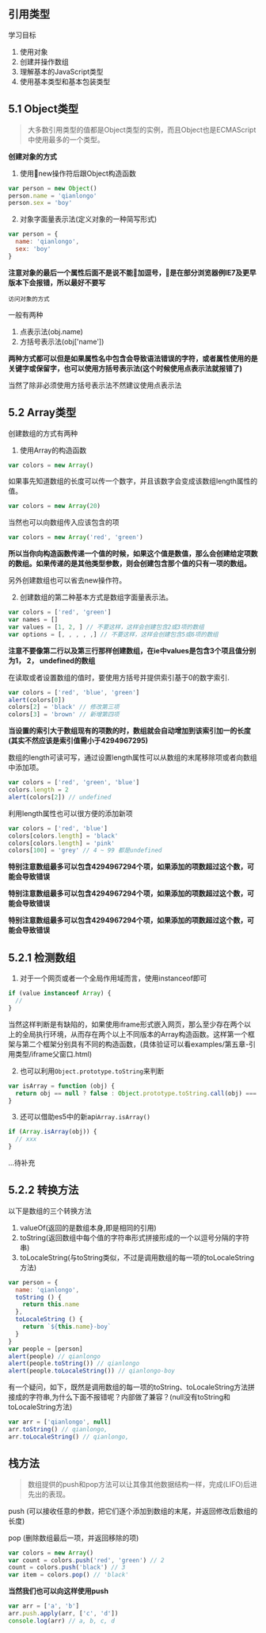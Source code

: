 ## 引用类型

学习目标

1. 使用对象
2. 创建并操作数组
3. 理解基本的JavaScript类型
4. 使用基本类型和基本包装类型

## 5.1 Object类型

> 大多数引用类型的值都是Object类型的实例，而且Object也是ECMAScript中使用最多的一个类型。

**创建对象的方式**

1. 使用new操作符后跟Object构造函数

``` javascript
var person = new Object()
person.name = 'qianlongo'
person.sex = 'boy'
```

2. 对象字面量表示法(定义对象的一种简写形式)

``` javascript
var person = {
  name: 'qianlongo',
  sex: 'boy'
}
```

**注意对象的最后一个属性后面不是说不能加逗号，是在部分浏览器例IE7及更早版本下会报错，所以最好不要写**

`访问对象的方式`

一般有两种

1. 点表示法(obj.name)
2. 方括号表示法(obj['name'])

**两种方式都可以但是如果属性名中包含会导致语法错误的字符，或者属性使用的是关键字或保留字，也可以使用方括号表示法(这个时候使用点表示法就报错了)**

当然了除非必须使用方括号表示法不然建议使用点表示法

## 5.2 Array类型

创建数组的方式有两种

1. 使用Array的构造函数

``` javascript
var colors = new Array()

```
如果事先知道数组的长度可以传一个数字，并且该数字会变成该数组length属性的值。

``` javascript
var colors = new Array(20)

```

当然也可以向数组传入应该包含的项

``` javascript
var colors = new Array('red', 'green')

```

**所以当你向构造函数传递一个值的时候，如果这个值是数值，那么会创建给定项数的数组。如果传递的是其他类型参数，则会创建包含那个值的只有一项的数组。**

另外创建数组也可以省去new操作符。

2. 创建数组的第二种基本方式是数组字面量表示法。

``` javascript
var colors = ['red', 'green']
var names = []
var values = [1, 2, ] // 不要这样，这样会创建包含2或3项的数组
var options = [, , , , ,] // 不要这样，这样会创建包含5或6项的数组
```
**注意不要像第二行以及第三行那样创建数组，在ie中values是包含3个项且值分别为1， 2， undefined的数组**

在读取或者设置数组的值时，要使用方括号并提供索引基于0的数字索引.

``` javascript
var colors = ['red', 'blue', 'green']
alert(colors[0])
colors[2] = 'black' // 修改第三项
colors[3] = 'brown' // 新增第四项
```

**当设置的索引大于数组现有的项数的时，数组就会自动增加到该索引加一的长度(其实不然应该是索引值需小于4294967295)**

数组的length可读可写，通过设置length属性可以从数组的末尾移除项或者向数组中添加项。

``` javascript
var colors = ['red', 'green', 'blue']
colors.length = 2
alert(colors[2]) // undefined
```

利用length属性也可以很方便的添加新项

``` javascript
var colors = ['red', 'blue']
colors[colors.length] = 'black'
colors[colors.length] = 'pink'
colors[100] = 'grey' // 4 ~ 99 都是undefined

```
**特别注意数组最多可以包含4294967294个项，如果添加的项数超过这个数，可能会导致错误**

**特别注意数组最多可以包含4294967294个项，如果添加的项数超过这个数，可能会导致错误**

**特别注意数组最多可以包含4294967294个项，如果添加的项数超过这个数，可能会导致错误**

## 5.2.1 检测数组

1. 对于一个网页或者一个全局作用域而言，使用instanceof即可

``` javascript
if (value instanceof Array) {
  // 
}

```
当然这样判断是有缺陷的，如果使用iframe形式嵌入网页，那么至少存在两个以上的全局执行环境，从而存在两个以上不同版本的Array构造函数。这样第一个框架与第二个框架分别具有不同的构造函数，(具体验证可以看examples/第五章-引用类型/iframe父窗口.html)

2. 也可以利用`Object.prototype.toString`来判断

``` javascript
var isArray = function (obj) {
  return obj == null ? false : Object.prototype.toString.call(obj) === '[object Array]'
}

```
3. 还可以借助es5中的新api`Array.isArray()`

``` javascript
if (Array.isArray(obj)) {
  // xxx
}

```

...待补充

## 5.2.2 转换方法

以下是数组的三个转换方法

1. valueOf(返回的是数组本身,即是相同的引用)
2. toString(返回数组中每个值的字符串形式拼接形成的一个以逗号分隔的字符串)
3. toLocaleString(与toString类似，不过是调用数组的每一项的toLocaleString方法)

``` javascript
var person = {
  name: 'qianlongo',
  toString () {
    return this.name
  },
  toLocaleString () {
    return `${this.name}-boy`
  }
}
var people = [person]
alert(people) // qianlongo
alert(people.toString()) // qianlongo
alert(people.toLocaleString()) // qianlongo-boy
```

有一个疑问，如下，既然是调用数组的每一项的toString、toLocaleString方法拼接成的字符串,为什么下面不报错呢？内部做了兼容？(null没有toString和toLocaleString方法)

``` javascript
var arr = ['qianlongo', null]
arr.toString() // qianlongo,
arr.toLocaleString() // qianlongo,
```

## 栈方法

> 数组提供的push和pop方法可以让其像其他数据结构一样，完成(LIFO)后进先出的表现。

push (可以接收任意的参数，把它们逐个添加到数组的末尾，并返回修改后数组的长度)

pop (删除数组最后一项，并返回移除的项)

``` javascript
var colors = new Array()
var count = colors.push('red', 'green') // 2
count = colors.push('black') // 3
var item = colors.pop() // 'black'
```

**当然我们也可以向这样使用push**

``` javascript
var arr = ['a', 'b']
arr.push.apply(arr, ['c', 'd'])
console.log(arr) // a, b, c, d
```
